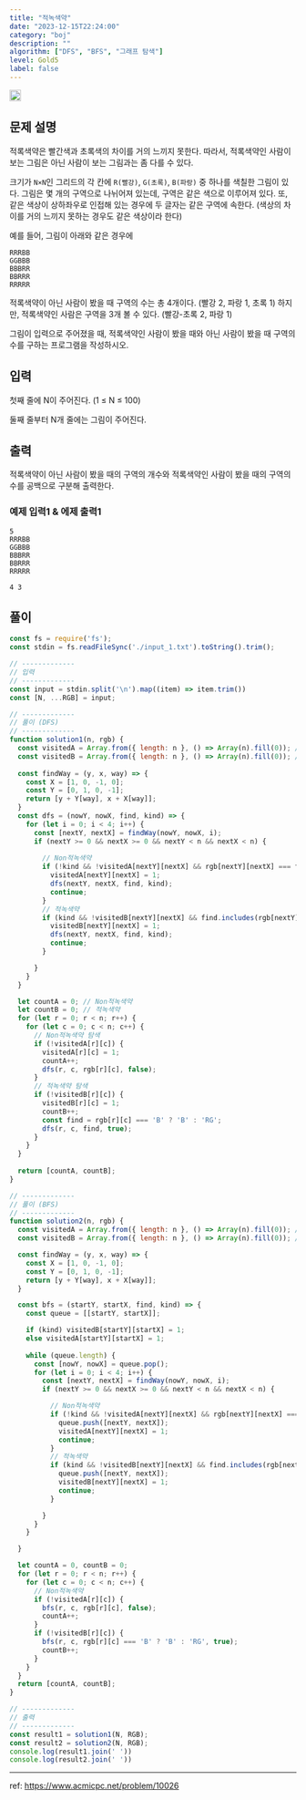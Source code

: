 ```yaml
---
title: "적녹색약"
date: "2023-12-15T22:24:00"
category: "boj"
description: ""
algorithm: ["DFS", "BFS", "그래프 탐색"]
level: Gold5
label: false
---
```


<img src="https://d2gd6pc034wcta.cloudfront.net/tier/11.svg" style="width: 20px" />

## 문제 설명

적록색약은 빨간색과 초록색의 차이를 거의 느끼지 못한다. 따라서, 적록색약인 사람이 보는 그림은 아닌 사람이 보는 그림과는 좀 다를 수 있다.

크기가 `N×N`인 그리드의 각 칸에 `R(빨강)`, `G(초록)`, `B(파랑)` 중 하나를 색칠한 그림이 있다. 그림은 몇 개의 구역으로 나뉘어져 있는데, 구역은 같은 색으로 이루어져 있다. 또, 같은 색상이 상하좌우로 인접해 있는 경우에 두 글자는 같은 구역에 속한다. (색상의 차이를 거의 느끼지 못하는 경우도 같은 색상이라 한다)

예를 들어, 그림이 아래와 같은 경우에

```text
RRRBB
GGBBB
BBBRR
BBRRR
RRRRR
```

적록색약이 아닌 사람이 봤을 때 구역의 수는 총 4개이다. (빨강 2, 파랑 1, 초록 1) 하지만, 적록색약인 사람은 구역을 3개 볼 수 있다. (빨강-초록 2, 파랑 1)

그림이 입력으로 주어졌을 때, 적록색약인 사람이 봤을 때와 아닌 사람이 봤을 때 구역의 수를 구하는 프로그램을 작성하시오.

## 입력

첫째 줄에 N이 주어진다. (1 ≤ N ≤ 100)

둘째 줄부터 N개 줄에는 그림이 주어진다.

## 출력

적록색약이 아닌 사람이 봤을 때의 구역의 개수와 적록색약인 사람이 봤을 때의 구역의 수를 공백으로 구분해 출력한다.

### 예제 입력1 & 에제 출력1

```text
5
RRRBB
GGBBB
BBBRR
BBRRR
RRRRR

```

```text
4 3

```

## 풀이

```javascript
const fs = require('fs');
const stdin = fs.readFileSync('./input_1.txt').toString().trim();

// -------------
// 입력
// -------------
const input = stdin.split('\n').map((item) => item.trim())
const [N, ...RGB] = input;

// -------------
// 풀이 (DFS)
// -------------
function solution1(n, rgb) {
  const visitedA = Array.from({ length: n }, () => Array(n).fill(0)); // Non적록색약
  const visitedB = Array.from({ length: n }, () => Array(n).fill(0)); // 적록색약
  
  const findWay = (y, x, way) => {
    const X = [1, 0, -1, 0];
    const Y = [0, 1, 0, -1];
    return [y + Y[way], x + X[way]];
  }
  const dfs = (nowY, nowX, find, kind) => {
    for (let i = 0; i < 4; i++) {
      const [nextY, nextX] = findWay(nowY, nowX, i);
      if (nextY >= 0 && nextX >= 0 && nextY < n && nextX < n) {
        
        // Non적녹색약
        if (!kind && !visitedA[nextY][nextX] && rgb[nextY][nextX] === find) {
          visitedA[nextY][nextX] = 1;
          dfs(nextY, nextX, find, kind);
          continue;
        }
        // 적녹색약
        if (kind && !visitedB[nextY][nextX] && find.includes(rgb[nextY][nextX])) {
          visitedB[nextY][nextX] = 1;
          dfs(nextY, nextX, find, kind);
          continue;
        }

      }
    }
  }

  let countA = 0; // Non적녹색약
  let countB = 0; // 적녹색약
  for (let r = 0; r < n; r++) {
    for (let c = 0; c < n; c++) {
      // Non적녹색약 탐색
      if (!visitedA[r][c]) {
        visitedA[r][c] = 1;
        countA++;
        dfs(r, c, rgb[r][c], false);
      }
      // 적녹색약 탐색
      if (!visitedB[r][c]) {
        visitedB[r][c] = 1;
        countB++;
        const find = rgb[r][c] === 'B' ? 'B' : 'RG';
        dfs(r, c, find, true);
      }
    }
  }
  
  return [countA, countB];
}

// -------------
// 풀이 (BFS)
// -------------
function solution2(n, rgb) {
  const visitedA = Array.from({ length: n }, () => Array(n).fill(0)); // Non적녹색약
  const visitedB = Array.from({ length: n }, () => Array(n).fill(0)); // 적녹색약

  const findWay = (y, x, way) => {
    const X = [1, 0, -1, 0];
    const Y = [0, 1, 0, -1];
    return [y + Y[way], x + X[way]];
  }

  const bfs = (startY, startX, find, kind) => {
    const queue = [[startY, startX]];

    if (kind) visitedB[startY][startX] = 1;
    else visitedA[startY][startX] = 1;
    
    while (queue.length) {
      const [nowY, nowX] = queue.pop();
      for (let i = 0; i < 4; i++) {
        const [nextY, nextX] = findWay(nowY, nowX, i);
        if (nextY >= 0 && nextX >= 0 && nextY < n && nextX < n) {

          // Non적녹색약
          if (!kind && !visitedA[nextY][nextX] && rgb[nextY][nextX] === find) {
            queue.push([nextY, nextX]);
            visitedA[nextY][nextX] = 1;
            continue;
          }
          // 적녹색약
          if (kind && !visitedB[nextY][nextX] && find.includes(rgb[nextY][nextX])) {
            queue.push([nextY, nextX]);
            visitedB[nextY][nextX] = 1;
            continue;
          }

        }
      }
    }

  }

  let countA = 0, countB = 0;
  for (let r = 0; r < n; r++) {
    for (let c = 0; c < n; c++) {
      // Non적녹색약
      if (!visitedA[r][c]) {
        bfs(r, c, rgb[r][c], false);
        countA++;
      }
      if (!visitedB[r][c]) {
        bfs(r, c, rgb[r][c] === 'B' ? 'B' : 'RG', true);
        countB++;
      }
    }
  }
  return [countA, countB];
}

// -------------
// 출력
// -------------
const result1 = solution1(N, RGB);
const result2 = solution2(N, RGB);
console.log(result1.join(' '))
console.log(result2.join(' '))
```

---

ref: https://www.acmicpc.net/problem/10026